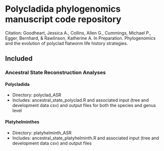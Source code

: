 # Polycladida phylogenomics manuscript code repository

Citation: Goodheart, Jessica A., Collins, Allen G., Cummings, Michael P., Egger, Bernhard, & Rawlinson, Katherine A. In Preparation. Phylogenomics and the evolution of polyclad flatworm life history strategies.

## Included

### Ancestral State Reconstruction Analyses
#### Polycladida
* Directory: polyclad_ASR
* Includes: ancestral_state_polyclad.R and associated input (tree and development data csv) and output files for both the species and genus level

#### Platyhelminthes
* Directory: platyhelminth_ASR
* Includes: ancestral_state_platyhelminth.R and associated input (tree and development data csv) and output files

